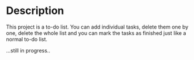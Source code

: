 # Description
This project is a to-do list. You can add individual tasks, delete them one by one, delete the whole list and you can mark the tasks as finished just like a normal to-do list.

...still in progress..
